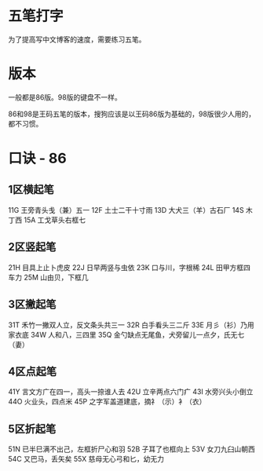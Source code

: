 # 五笔打字
为了提高写中文博客的速度，需要练习五笔。

# 版本
一般都是86版。98版的键盘不一样。

86和98是王码五笔的版本，搜狗应该是以王码86版为基础的，98版很少人用的，都不习惯。

# 口诀 - 86
## 1区横起笔
11G 王旁青头戋（兼）五一
12F 土士二干十寸雨
13D 大犬三（羊）古石厂
14S 木丁西
15A 工戈草头右框七

## 2区竖起笔
21H 目具上止卜虎皮
22J 日早两竖与虫依
23K 口与川，字根稀
24L 田甲方框四车力
25M 山由贝，下框几

## 3区撇起笔
31T 禾竹一撇双人立，反文条头共三一
32R 白手看头三二斤
33E 月彡（衫）乃用家衣底
34W 人和八，三四里
35Q 金勺缺点无尾鱼，犬旁留儿一点夕，氏无七（妻）

## 4区点起笔
41Y 言文方广在四一，高头一捺谁人去
42U 立辛两点六门疒
43I 水旁兴头小倒立
44O 火业头，四点米
45P 之字军盖道建底，摘礻（示）衤（衣）

## 5区折起笔
51N 已半巳满不出己，左框折尸心和羽
52B 子耳了也框向上
53V 女刀九臼山朝西
54C 又巴马，丢矢矣
55X 慈母无心弓和匕，幼无力
